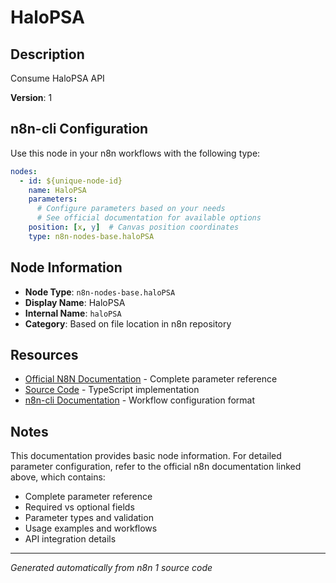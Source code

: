 # HaloPSA

## Description

Consume HaloPSA API

**Version**: 1

## n8n-cli Configuration

Use this node in your n8n workflows with the following type:

```yaml
nodes:
  - id: ${unique-node-id}
    name: HaloPSA
    parameters:
      # Configure parameters based on your needs
      # See official documentation for available options
    position: [x, y]  # Canvas position coordinates
    type: n8n-nodes-base.haloPSA
```

## Node Information

- **Node Type**: `n8n-nodes-base.haloPSA`
- **Display Name**: HaloPSA
- **Internal Name**: `haloPSA`
- **Category**: Based on file location in n8n repository

## Resources

- [Official N8N Documentation](https://docs.n8n.io/integrations/builtin/app-nodes/n8n-nodes-base.halopsa/) - Complete parameter reference
- [Source Code](https://github.com/n8n-io/n8n/blob/master/packages/nodes-base/nodes/HaloPSA/HaloPSA.node.ts) - TypeScript implementation
- [n8n-cli Documentation](https://github.com/edenreich/n8n-cli) - Workflow configuration format

## Notes

This documentation provides basic node information. For detailed parameter configuration, 
refer to the official n8n documentation linked above, which contains:

- Complete parameter reference
- Required vs optional fields
- Parameter types and validation
- Usage examples and workflows
- API integration details

---
*Generated automatically from n8n 1 source code*

